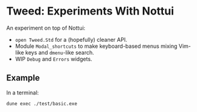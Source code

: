 # Tweed: Experiments With Nottui

An experiment on top of Nottui:

- `open Tweed.Std` for a (hopefully) cleaner API.
- Module `Modal_shortcuts` to make keyboard-based menus mixing Vim-like keys and
  `dmenu`-like search.
- WIP `Debug` and `Errors` widgets.

## Example

In a terminal:

```sh
dune exec ./test/basic.exe
```


